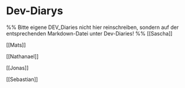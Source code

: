 # Dev-Diarys
%% Bitte eigene DEV_Diaries nicht hier reinschreiben, sondern auf der entsprechenden Markdown-Datei unter Dev-Diaries! %%
[[Sascha]]

[[Mats]]

[[Nathanael]]

[[Jonas]]

[[Sebastian]]